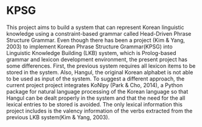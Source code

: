 # KPSG

This project aims to build a system that can represent Korean linguistic knowledge using a constraint-based grammar called
Head-Driven Phrase Structure Grammar. Even though there has been a project (Kim & Yang, 2003) to implement Korean
Phrase Structure Grammar(KPSG) into Linguistic Knowledge Building (LKB) system, which is Prolog-based grammar and
lexicon development environment, the present project has some differences. First, the previous system requires all lexicon
items to be stored in the system. Also, Hangul, the original Korean alphabet is not able to be used as input of the system.
To suggest a different approach, the current project project integrates KoNlpy (Park & Cho, 2014), a Python package for
natural language processing of the Korean language so that Hangul can be dealt properly in the system and that the need
for the all lexical entries to be stored is avoided. The only lexical information this project includes is the valency information
of the verbs extracted from the previous LKB system(Kim & Yang, 2003).
